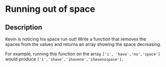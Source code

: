 # Running out of space

## Description

Kevin is noticing his space run out! Write a function that removes the spaces from the values and returns an array showing the space decreasing.

For example, running this function on the array `['i', 'have','no','space']` would produce `['i','ihave','ihaveno','ihavenospace']`.
